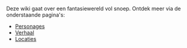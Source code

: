 Deze wiki gaat over een fantasiewereld vol snoep. Ontdek meer via de onderstaande pagina's:

- [Personages](personages.md)
- [Verhaal](verhaal.md)
- [Locaties](locaties.md)
